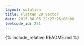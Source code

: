 ```yaml
---
layout: solution
title: Flatten 2D Vector
date: 2015-08-06 22:27:26+08:00
leetcode_id: 251
---
```

{% include_relative README.md %}
